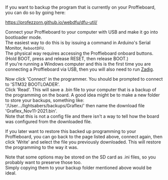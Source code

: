 If you want to backup the program that is currently on your Proffieboard, you can do so by going here:

   https://profezzorn.github.io/webdfu/dfu-util/

Connect your Proffieboard to your computer with USB and make it go into bootloader mode.  
The easiest way to do this is by issuing a command in Arduino's Serial Monitor, `RebootDFU`.  
The physical way requires accessing the Proffieboard onboard buttons. (Hold BOOT, press and release RESET, then release BOOT.)  
If you're running a Windows computer and this is the first time you are connecting a Proffieboard via USB, then you will also need to run [Zadig](https://github.com/profezzorn/ProffieOS/wiki/zadig).

Now click 'Connect' in the programmer. You should be prompted to connect to 'STM32  BOOTLOADER'.  
Click 'Read'.  This will save a .bin file to your computer that is a backup of the programming on the board.
A good idea might be to make a new folder to store your backups, something like:  
'/User.../lightsabers/backups/Graflex/' then name the download file 'Graflex_Nov11-2021.bin'.  
Note that this is not a config file and there isn't a way to tell how the board was configured from the downloaded file.

If you later want to restore this backed up programming to your Proffieboard, you can go back to the page listed above, connect again, then click 'Write' and select the file you previously downloaded. This will restore the programming to the way it was.

Note that some options may be stored on the SD card as .ini files, so you probably want to preserve those too.  
Simply copying them to your backup folder mentioned above would be ideal.